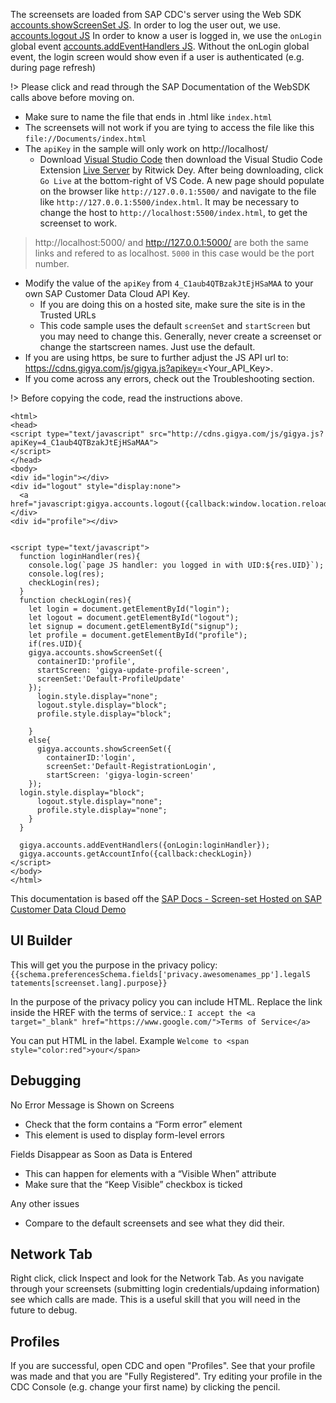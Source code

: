 
The screensets are loaded from SAP CDC's server using the Web SDK [accounts.showScreenSet JS](https://help.sap.com/docs/SAP_CUSTOMER_DATA_CLOUD/8b8d6fffe113457094a17701f63e3d6a/416f995970b21014bbc5a10ce4041860.html). In order to log the user out, we use. [accounts.logout JS](https://help.sap.com/docs/SAP_CUSTOMER_DATA_CLOUD/8b8d6fffe113457094a17701f63e3d6a/4137589670b21014bbc5a10ce4041860.html) In order to know a user is logged in, we use the `onLogin` global event [accounts.addEventHandlers JS](https://help.sap.com/docs/SAP_CUSTOMER_DATA_CLOUD/8b8d6fffe113457094a17701f63e3d6a/41313c7e70b21014bbc5a10ce4041860.html). Without the onLogin global event, the login screen would show even if a user is authenticated (e.g. during page refresh)

!> Please click and read through the SAP Documentation of the WebSDK calls above before moving on.

- Make sure to name the file that ends in .html like `index.html`
- The screensets will not work if you are tying to access the file like this `file://Documents/index.html`
- The `apiKey` in the sample will only work on http://localhost/
    - Download [Visual Studio Code](https://code.visualstudio.com/download) then download the Visual Studio Code Extension [Live Server](https://marketplace.visualstudio.com/items?itemName=ritwickdey.LiveServer) by Ritwick Dey. After being downloading, click `Go Live` at the bottom-right of VS Code. A new page should populate on the browser like `http://127.0.0.1:5500/` and navigate to the file like `http://127.0.0.1:5500/index.html`. It may be necessary to change the host to `http://localhost:5500/index.html`, to get the screenset to work.
> http://localhost:5000/ and http://127.0.0.1:5000/ are both the same links and refered to as localhost. `5000` in this case would be the port number.
- Modify the value of the `apiKey` from `4_C1aub4QTBzakJtEjHSaMAA` to your own SAP Customer Data Cloud API Key. 
    - If you are doing this on a hosted site, make sure the site is in the Trusted URLs
    - This code sample uses the default `screenSet` and `startScreen` but you may need to change this. Generally, never create a screenset or change the startscreen names. Just use the default.
- If you are using https, be sure to further adjust the JS API url to: https://cdns.gigya.com/js/gigya.js?apikey=<Your_API_Key>.
- If you come across any errors, check out the Troubleshooting section.

!> Before copying the code, read the instructions above.

```
<html>
<head>
<script type="text/javascript" src="http://cdns.gigya.com/js/gigya.js?apiKey=4_C1aub4QTBzakJtEjHSaMAA">
</script>
</head>
<body>
<div id="login"></div>
<div id="logout" style="display:none">
  <a href="javascript:gigya.accounts.logout({callback:window.location.reload()})">logout</a>
</div>
<div id="profile"></div>


<script type="text/javascript">
  function loginHandler(res){
    console.log(`page JS handler: you logged in with UID:${res.UID}`);
    console.log(res);
    checkLogin(res);
  }
  function checkLogin(res){
    let login = document.getElementById("login");
    let logout = document.getElementById("logout");
    let signup = document.getElementById("signup");
    let profile = document.getElementById("profile");
    if(res.UID){
    gigya.accounts.showScreenSet({
      containerID:'profile',
      startScreen: 'gigya-update-profile-screen',
      screenSet:'Default-ProfileUpdate'
    });
      login.style.display="none";
      logout.style.display="block";
      profile.style.display="block";

    }
    else{
      gigya.accounts.showScreenSet({
        containerID:'login',
        screenSet:'Default-RegistrationLogin',
        startScreen: 'gigya-login-screen'
    });
  login.style.display="block";
      logout.style.display="none";
      profile.style.display="none";
    }
  }
  
  gigya.accounts.addEventHandlers({onLogin:loginHandler});
  gigya.accounts.getAccountInfo({callback:checkLogin})
</script>
</body>
</html>
```

This documentation is based off the [SAP Docs - Screen-set Hosted on SAP Customer Data Cloud Demo](https://help.sap.com/docs/SAP_CUSTOMER_DATA_CLOUD/8b8d6fffe113457094a17701f63e3d6a/416f995970b21014bbc5a10ce4041860.html)

## UI Builder

This will get you the purpose in the privacy policy:
`{{schema.preferencesSchema.fields['privacy.awesomenames_pp'].legalS tatements[screenset.lang].purpose}}`

In the purpose of the privacy policy you can include HTML. Replace the link inside the HREF with the terms of service.:
`I accept the <a target="_blank" href="https://www.google.com/">Terms of Service</a>`

You can put HTML in the label. Example `Welcome to <span style="color:red">your</span>`

## Debugging

No Error Message is Shown on Screens
- Check that the form contains a “Form error” element
- This element is used to display form-level errors

Fields Disappear as Soon as Data is Entered
- This can happen for elements with a “Visible When” attribute 
- Make sure that the “Keep Visible” checkbox is ticked

Any other issues
- Compare to the default screensets and see what they did their.

## Network Tab

Right click, click Inspect and look for the Network Tab. As you navigate through your screensets (submitting login credentials/updaing information) see which calls are made. This is a useful skill that you will need in the future to debug. 

## Profiles

If you are successful, open CDC and open "Profiles". See that your profile was made and that you are "Fully Registered". Try editing your profile in the CDC Console (e.g. change your first name) by clicking the pencil. 